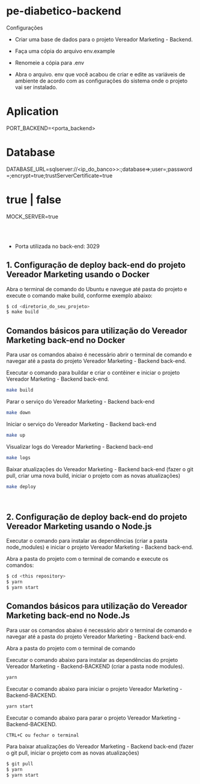 # pe-diabetico-backend

Configurações

- Criar uma base de dados para o projeto Vereador Marketing - Backend.

- Faça uma cópia do arquivo env.example

- Renomeie a cópia para .env

- Abra o arquivo. env que você acabou de criar e edite as variáveis de ambiente de acordo com as configurações do sistema onde o projeto vai ser instalado.

# Aplication

PORT_BACKEND=<porta_backend>

# Database

DATABASE_URL=sqlserver://<ip_do_banco>>:<port>;database=<db>>;user=<usuario>;password=<senha>;encrypt=true;trustServerCertificate=true

# true | false

MOCK_SERVER=true

<br /><br />

- Porta utilizada no back-end: 3029

## 1. Configuração de deploy back-end do projeto Vereador Marketing usando o Docker

Abra o terminal de comando do Ubuntu e navegue até pasta do projeto e execute o comando make build, conforme exemplo abaixo:

```sh
$ cd <diretorio_do_seu_projeto>
$ make build
```

## Comandos básicos para utilização do Vereador Marketing back-end no Docker

Para usar os comandos abaixo é necessário abrir o terminal de comando e navegar até a pasta do projeto Vereador Marketing - Backend back-end.

Executar o comando para buildar e criar o contêiner e iniciar o projeto Vereador Marketing - Backend back-end.

```sh
make build
```

Parar o serviço do Vereador Marketing - Backend back-end

```sh
make down

```

Iniciar o serviço do Vereador Marketing - Backend back-end

```sh
make up
```

Visualizar logs do Vereador Marketing - Backend back-end

```sh
make logs
```

Baixar atualizações do Vereador Marketing - Backend back-end (fazer o git pull, criar uma nova build, iniciar o projeto com as novas atualizações)

```sh
make deploy
```

<br>

## 2. Configuração de deploy back-end do projeto Vereador Marketing usando o Node.js

Executar o comando para instalar as dependências (criar a pasta node_modules) e iniciar o projeto Vereador Marketing - Backend back-end.

Abra a pasta do projeto com o terminal de comando e execute os comandos:

```sh
$ cd <this repository>
$ yarn
$ yarn start
```

## Comandos básicos para utilização do Vereador Marketing back-end no Node.Js

Para usar os comandos abaixo é necessário abrir o terminal de comando e navegar até a pasta do projeto Vereador Marketing - Backend back-end.

Abra a pasta do projeto com o terminal de comando

Executar o comando abaixo para instalar as dependências do projeto Vereador Marketing - Backend-BACKEND (criar a pasta node modules).

```sh
yarn
```

Executar o comando abaixo para iniciar o projeto Vereador Marketing - Backend-BACKEND.

```sh
yarn start
```

Executar o comando abaixo para parar o projeto Vereador Marketing - Backend-BACKEND.

```sh
CTRL+C ou fechar o terminal
```

Para baixar atualizações do Vereador Marketing - Backend back-end (fazer o git pull, iniciar o projeto com as novas atualizações)

```sh
$ git pull
$ yarn
$ yarn start
```
